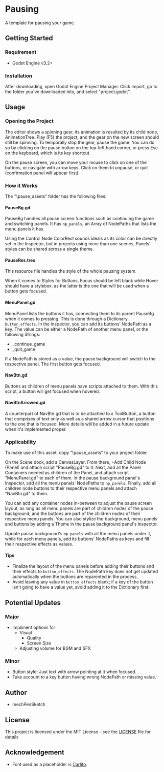 # Pausing
A template for pausing your game.

## Getting Started
### Requirement
* Godot Engine v3.2+

### Installation
After downloading, open Godot Engine Project Manager. Click Import, go to the folder you've downloaded into, and select "project.godot".

## Usage
### Opening the Project
The editor shows a spinning gear; its animation is resulted by its child node, AnimationTree. Play (F5) the project, and the gear on the new screen should still be spinning. To temporally stop the gear, pause the game. You can do so by clicking on the pause button on the top-left hand corner, or press Esc on the keyboard, which is its key shortcut.

On the pause screen, you can move your mouse to click on one of the buttons, or navigate with arrow keys. Click on them to unpause, or quit (confirmation panel will appear first).

### How it Works
The "\pause_assets" folder has the following files:

#### PauseBg.gd
PauseBg handles all pause screen functions such as continuing the game and switching panels. It has `np_panels`, an Array of NodePaths that lists the menu panels it has.

Using the Control Node ColorRect sounds ideals as its color can be directly set in the Inspector, but in projects using more than one scenes, Panels' styles can be shared across a single theme.

#### PauseRes.tres
This resource file handles the style of the whole pausing system.

When it comes to Styles for Buttons, Focus should be left blank while Hover should have a stylebox, as the latter is the one that will be used when a button gets focused.

#### MenuPanel.gd
MenuPanel lists the buttons it has, connecting them to its parent PauseBg when it comes to pressing. This is done through a Dictionary, `button_effects`.
In the Inspector, you can add its buttons' NodePath as a key. The value can be either a NodePath of another menu panel, or the following Strings:
* _continue_game
* _quit_game

If a NodePath is stored as a value, the pause background will switch to the respective panel. The first button gets focused.

#### NavBtn.gd
Buttons as children of menu panels have scripts attached to them. With this script, a button will get focused when hovered.

#### NavBtnArrowed.gd
A counterpart of NavBtn.gd that is to be attached to a ToolButton, a button that comprises of text only as well as a shared arrow cursor that positions to the one that is focused. More details will be added in a future update when it's implemented proper.

### Applicability
To make use of this asset, copy "\pause_assets" to your project folder.

On the Scene dock, add a CanvasLayer. From there, +Add Child Node (Panel) and attach script "PauseBg.gd" to it. Next, add all the Panel Containers needed as children of the Panel, and attach script "MenuPanel.gd" to each of them. In the pause background panel's Inspector, add all the menu panels' NodePaths to `np_panels`. Finally, add all children node buttons to their respective menu panels and attach "NavBtn.gd" to them.

You can add any container nodes in-between to adjust the pause screen layout, as long as all menu panels are part of children nodes of the pause background, and the buttons are part of the children nodes of their respective menu panels. You can also stylize the background, menu panels and buttons by adding a Theme in the pause background panel's Inspector. 

Update pause background's `np_panels` with all the menu panels under it, while for each menu panels, add its buttons' NodePaths as keys and fill their respective effects as values.

#### Tips
* Finalize the layout of the menu panels before adding their buttons and their effects to `button_effects`. The NodePath key does not get updated automatically when the buttons are reparented in the process.
* Avoid leaving any value in ```button_effects``` blank; if a key of the button isn't going to have a value yet, avoid adding it to the Dictionary first.

## Potential Updates

### Major
* Impliment options for
  * Visual
    * Quality
    * Screen Size
  * Adjusting volume for BGM and SFX

### Minor
* Button style: Just text with arrow pointing at it when focused.
* Take account to a key button having wrong NodePath or missing value.

## Author
* mechPenSketch

## License
This project is licensed under the MIT License - see the [LICENSE](LICENSE) file for details

## Acknowledgement
* Font used as a placeholder is [Carlito](https://fontlibrary.org/en/font/carlito).
